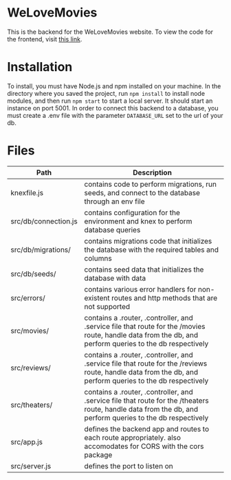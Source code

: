 # WeLoveMovies
This is the backend for the WeLoveMovies website. To view the code for the frontend, visit [this link](https://github.com/DanielGroelle/starter-movie-front-end).

# Installation

To install, you must have Node.js and npm installed on your machine. In the directory where you saved the project, run `npm install` to install node modules, and then run `npm start` to start a local server.
It should start an instance on port 5001.
In order to connect this backend to a database, you must create a .env file with the parameter `DATABASE_URL` set to the url of your db.

# Files
| Path | Description |
| ----------- | ----------- |
| knexfile.js | contains code to perform migrations, run seeds, and connect to the database through an env file |
| src/db/connection.js | contains configuration for the environment and knex to perform database queries |
| src/db/migrations/ | contains migrations code that initializes the database with the required tables and columns |
| src/db/seeds/ | contains seed data that initializes the database with data |
| src/errors/ | contains various error handlers for non-existent routes and http methods that are not supported|
| src/movies/ | contains a .router, .controller, and .service file that route for the /movies route, handle data from the db, and perform queries to the db respectively |
| src/reviews/ | contains a .router, .controller, and .service file that route for the /reviews route, handle data from the db, and perform queries to the db respectively |
| src/theaters/ | contains a .router, .controller, and .service file that route for the /theaters route, handle data from the db, and perform queries to the db respectively |
| src/app.js | defines the backend app and routes to each route appropriately. also accomodates for CORS with the cors package |
| src/server.js | defines the port to listen on |
